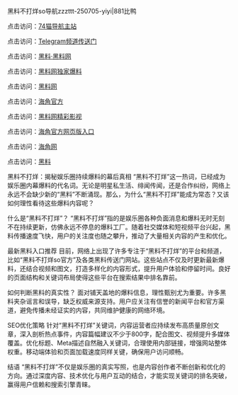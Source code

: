 黑料不打烊so导航zzzttt-250705-yiyi|881比鸭

点击访问：<a href="https://74mao.com/">74猫导航主站</a>

点击访问：<a href="https://74mao.com/">Telegram频道传送门</a>

点击访问：<a href="https://heiliaolvzlu3.pages.dev">黑料·黑料网</a>

点击访问：<a href="https://heiliaoyvnrda.pages.dev">黑料网独家爆料</a>

点击访问：<a href="https://qfwfg.pages.dev/">黑料网</a>

点击访问：<a href="https://gdas.pages.dev/">海角官方</a>

点击访问：<a href="https://jha.pages.dev/">黑料网精彩影视</a>

点击访问：<a href="https://sdbsd.pages.dev/">海角官方网页版入口</a>

点击访问：<a href="https://ert-6he.pages.dev/">海角网</a>

点击访问：<a href="https://gbs-3wd.pages.dev/">黑料</a>

黑料不打烊：揭秘娱乐圈持续爆料的幕后真相
“黑料不打烊”这一热词，已经成为娱乐圈内幕爆料的代名词。无论是明星私生活、绯闻传闻，还是合作纠纷，网络上永远不会缺少新的“黑料”不断涌现。那么，为什么“黑料不打烊”能成为常态？又该如何理性看待这些爆料内容呢？

什么是“黑料不打烊”？
“黑料不打烊”指的是娱乐圈各种负面消息和爆料无时无刻不在持续更新，仿佛永远不停息的爆料工厂。随着社交媒体和短视频平台兴起，黑料传播速度飞快，用户的关注度也随之攀升，推动了大量相关内容的产生和优化。

最新黑料入口推荐
目前，网络上出现了许多专注于“黑料不打烊”的平台和频道，比如“黑料不打烊so官方”及各类黑料传送门网站。这些站点不仅及时更新最新爆料，还结合视频和图文，打造多样化的内容形式，提升用户体验和停留时间。良好的页面结构和关键词布局使得这些平台在搜索结果中排名靠前。

如何判断黑料的真实性？
面对铺天盖地的爆料信息，理性甄别尤为重要。许多黑料夹杂谣言和误导，缺乏权威来源支持。用户应关注有信誉的新闻平台和官方渠道，避免传播未经证实的内容，共同维护健康的网络环境。

SEO优化策略
针对“黑料不打烊”关键词，内容运营者应持续发布高质量原创文章，深入剖析热点事件，内容篇幅建议不少于800字，配合图文、视频提升多媒体覆盖。优化标题、Meta描述自然融入关键词，合理使用内部链接，增强网站整体权重。移动端体验和页面加载速度同样关键，确保用户访问顺畅。

结语
“黑料不打烊”不仅是娱乐圈的真实写照，也是内容创作者不断创新和优化的方向。通过深度内容、技术优化与用户互动的结合，才能实现关键词的排名突破，赢得用户信赖和搜索引擎青睐。
